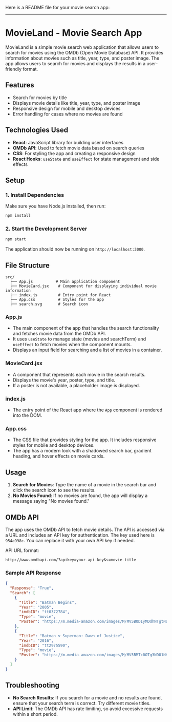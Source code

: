 Here is a README file for your movie search app:

---

# MovieLand - Movie Search App

MovieLand is a simple movie search web application that allows users to search for movies using the OMDb (Open Movie Database) API. It provides information about movies such as title, year, type, and poster image. The app allows users to search for movies and displays the results in a user-friendly format.

## Features

- Search for movies by title
- Displays movie details like title, year, type, and poster image
- Responsive design for mobile and desktop devices
- Error handling for cases where no movies are found

## Technologies Used

- **React**: JavaScript library for building user interfaces
- **OMDb API**: Used to fetch movie data based on search queries
- **CSS**: For styling the app and creating a responsive design
- **React Hooks**: `useState` and `useEffect` for state management and side effects

## Setup

### 1. Install Dependencies

Make sure you have Node.js installed, then run:

```bash
npm install
```

### 2. Start the Development Server

```bash
npm start
```

The application should now be running on `http://localhost:3000`.

## File Structure

```
src/
  ├── App.js          # Main application component
  ├── MovieCard.jsx    # Component for displaying individual movie information
  ├── index.js         # Entry point for React
  ├── App.css          # Styles for the app
  ├── search.svg       # Search icon
```

### App.js

- The main component of the app that handles the search functionality and fetches movie data from the OMDb API.
- It uses `useState` to manage state (movies and searchTerm) and `useEffect` to fetch movies when the component mounts.
- Displays an input field for searching and a list of movies in a container.

### MovieCard.jsx

- A component that represents each movie in the search results.
- Displays the movie's year, poster, type, and title.
- If a poster is not available, a placeholder image is displayed.

### index.js

- The entry point of the React app where the `App` component is rendered into the DOM.

### App.css

- The CSS file that provides styling for the app. It includes responsive styles for mobile and desktop devices.
- The app has a modern look with a shadowed search bar, gradient heading, and hover effects on movie cards.

## Usage

1. **Search for Movies**: Type the name of a movie in the search bar and click the search icon to see the results.
2. **No Movies Found**: If no movies are found, the app will display a message saying "No movies found."

## OMDb API

The app uses the OMDb API to fetch movie details. The API is accessed via a URL and includes an API key for authentication. The key used here is `954a998c`. You can replace it with your own API key if needed.

API URL format:

```
http://www.omdbapi.com/?apikey=your-api-key&s=movie-title
```

### Sample API Response

```json
{
  "Response": "True",
  "Search": [
    {
      "Title": "Batman Begins",
      "Year": "2005",
      "imdbID": "tt0372784",
      "Type": "movie",
      "Poster": "https://m.media-amazon.com/images/M/MV5BODIyMDdhNTgtNDlmOC00MjUxLWE2NDItODA5MTdkNzY3ZTdhXkEyXkFqcGc@._V1_SX300.jpg"
    },
    {
      "Title": "Batman v Superman: Dawn of Justice",
      "Year": "2016",
      "imdbID": "tt2975590",
      "Type": "movie",
      "Poster": "https://m.media-amazon.com/images/M/MV5BMTc0OTg3NDU1NV5BMl5BanBnXkFtZTgwNTY1MDAzNzE@._V1_SX300.jpg"
    }
  ]
}
```

## Troubleshooting

- **No Search Results**: If you search for a movie and no results are found, ensure that your search term is correct. Try different movie titles.
- **API Limit**: The OMDb API has rate limiting, so avoid excessive requests within a short period.
